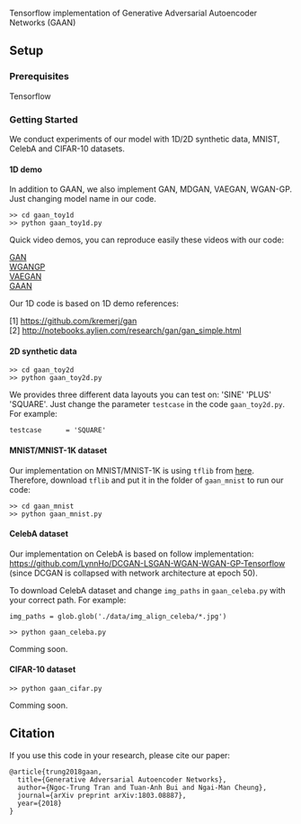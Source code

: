 Tensorflow implementation of Generative Adversarial Autoencoder Networks (GAAN)

## Setup

### Prerequisites
Tensorflow <br>

### Getting Started

We conduct experiments of our model with 1D/2D synthetic data, MNIST, CelebA and CIFAR-10 datasets.

#### 1D demo

In addition to GAAN, we also implement GAN, MDGAN, VAEGAN, WGAN-GP. Just changing model name in our code.

```
>> cd gaan_toy1d
>> python gaan_toy1d.py
```
Quick video demos, you can reproduce easily these videos with our code:

[GAN](https://www.youtube.com/watch?v=eisFNXbGaNI) <br>
[WGANGP](https://www.youtube.com/watch?v=5MDBwdfD5rY) <br>
[VAEGAN](https://www.youtube.com/watch?v=587z8VBcvvQ) <br>
[GAAN](https://www.youtube.com/watch?v=IjbdMNo4m_8)

Our 1D code is based on 1D demo references:

[1] https://github.com/kremerj/gan <br>
[2] http://notebooks.aylien.com/research/gan/gan_simple.html

#### 2D synthetic data
```
>> cd gaan_toy2d
>> python gaan_toy2d.py
```

We provides three different data layouts you can test on: 'SINE' 'PLUS' 'SQUARE'. Just change the parameter `testcase` in the code `gaan_toy2d.py`. For example:
```
testcase      = 'SQUARE'
```

#### MNIST/MNIST-1K dataset

Our implementation on MNIST/MNIST-1K is using `tflib` from [here](https://github.com/igul222/improved_wgan_training). Therefore, download `tflib` and put it in the folder of `gaan_mnist` to run our code:

```
>> cd gaan_mnist
>> python gaan_mnist.py
```

#### CelebA dataset

Our implementation on CelebA is based on follow implementation: https://github.com/LynnHo/DCGAN-LSGAN-WGAN-WGAN-GP-Tensorflow (since DCGAN is collapsed with network architecture at epoch 50).

To download CelebA dataset and change `img_paths` in `gaan_celeba.py` with your correct path. For example:

```
img_paths = glob.glob('./data/img_align_celeba/*.jpg')
```

```
>> python gaan_celeba.py
```

Comming soon.

#### CIFAR-10 dataset

```
>> python gaan_cifar.py
```

Comming soon.

## Citation

If you use this code in your research, please cite our paper:

```
@article{trung2018gaan,
  title={Generative Adversarial Autoencoder Networks},
  author={Ngoc-Trung Tran and Tuan-Anh Bui and Ngai-Man Cheung},
  journal={arXiv preprint arXiv:1803.08887},
  year={2018}
}
```
